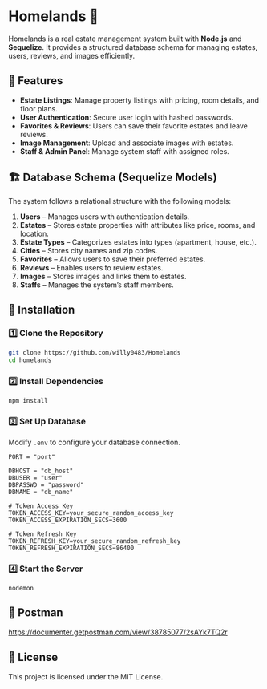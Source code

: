 # Homelands 🏡

Homelands is a real estate management system built with **Node.js** and **Sequelize**. It provides a structured database schema for managing estates, users, reviews, and images efficiently.

## 📌 Features

- **Estate Listings**: Manage property listings with pricing, room details, and floor plans.
- **User Authentication**: Secure user login with hashed passwords.
- **Favorites & Reviews**: Users can save their favorite estates and leave reviews.
- **Image Management**: Upload and associate images with estates.
- **Staff & Admin Panel**: Manage system staff with assigned roles.

## 🏗 Database Schema (Sequelize Models)

The system follows a relational structure with the following models:

1. **Users** – Manages users with authentication details.
2. **Estates** – Stores estate properties with attributes like price, rooms, and location.
3. **Estate Types** – Categorizes estates into types (apartment, house, etc.).
4. **Cities** – Stores city names and zip codes.
5. **Favorites** – Allows users to save their preferred estates.
6. **Reviews** – Enables users to review estates.
7. **Images** – Stores images and links them to estates.
8. **Staffs** – Manages the system’s staff members.

## 🔧 Installation

### 1️⃣ Clone the Repository
```bash
git clone https://github.com/willy0483/Homelands
cd homelands
```

### 2️⃣ Install Dependencies
```
npm install
```

### 3️⃣ Set Up Database
Modify `.env` to configure your database connection.

```plaintext
PORT = "port"

DBHOST = "db_host"
DBUSER = "user"
DBPASSWD = "password"
DBNAME = "db_name"

# Token Access Key
TOKEN_ACCESS_KEY=your_secure_random_access_key
TOKEN_ACCESS_EXPIRATION_SECS=3600

# Token Refresh Key
TOKEN_REFRESH_KEY=your_secure_random_refresh_key
TOKEN_REFRESH_EXPIRATION_SECS=86400

```

### 4️⃣ Start the Server
```
nodemon
```

## 📡 Postman
https://documenter.getpostman.com/view/38785077/2sAYk7TQ2r

## 📜 License
This project is licensed under the MIT License.
